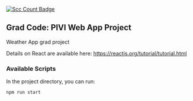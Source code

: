 [![Scc Count Badge](https://sloc.xyz/github/boyter/scc/)](https://git.sdo.jlrmotor.com/Tkirton/weatherappgrads)

## Grad Code: PIVI Web App Project

Weather App grad project

Details on React are available here: https://reactjs.org/tutorial/tutorial.html

### Available Scripts

In the project directory, you can run:

`npm run start`

